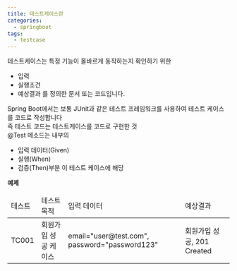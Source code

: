 ```yaml
---
title: 테스트케이스란
categories:
  - springboot
tags: 
  - testcase
---
```


테스트케이스는 특정 기능이 올바르게 동작하는지 확인하기 위한
- 입력
- 실행조건
- 예상결과
를 정의한 문서 또는 코드입니다.


Spring Boot에서는 보통 JUnit과 같은 테스트 프레임워크를 사용하여 테스트 케이스를 코드로 작성합니다  
즉 테스트 코드는 테스트케이스를 코드로 구현한 것  
@Test 메소드는 내부의  
- 입력 데이터(Given) 
- 실행(When) 
- 검증(Then)부분
이 테스트 케이스에 해당  

**예제**
<table>
<thead>
    <tr>  
        <td styled="width=%10%">테스트 </td>
        <td tyled="width=%20%">테스트 목적</td>
        <td tyled="width=%40%">입력 데이터</td>
        <td tyled="width=%30%"> 예상결과 </td>
    </tr>
</thead>
<tbody>
    <tr>  
        <td>TC001</td>
        <td>회원가입 성공 케이스</td>
        <td>email="user@test.com", password="password123"</td>
        <td>회원가입 성공, 201 Created</td>
    </tr>
</tbody>
</table>

<figure style="width: 80%" class="align-center">
  <img src="{{ site.url }}{{ site.baseurl }}/assets/images/springboot/testcase-scenario.png" alt="">
  <figcaption></figcaption>
</figure> 

